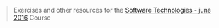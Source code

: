 >Exercises and other resources for the [Software Technologies - june 2016](https://softuni.bg/trainings/1390/software-technologies-june-2016) Course
